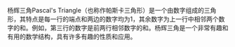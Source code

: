 杨辉三角Pascal's Triangle（也称作帕斯卡三角形）是一个由数字组成的三角形，其特点是每一行的端点和两边的数字均为1，其余数字为上一行中相邻两个数字的和。例如，第三行的数字是前两行相邻数字的和。杨辉三角是一个非常有趣和有用的数学结构，具有许多有趣的性质和应用。
